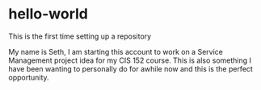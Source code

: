 # hello-world
This is the first time setting up a repository

My name is Seth, I am starting this account to work on a Service Management project idea for my CIS 152 course.
This is also something I have been wanting to personally do for awhile now and this is the perfect opportunity.
